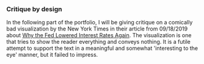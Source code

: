 ### Critique by design
In the following part of the portfolio, I will be giving critique on a comically bad visualization by the New York Times in their article from 09/18/2019 about [Why the Fed Lowered Interest Rates Again](https://www.nytimes.com/interactive/2019/09/18/business/economy/fed-second-rate-cut.html). The visualization is one that tries to show the reader everything and conveys nothing. It is a futile attempt to support the text in a meaningful and somewhat 'interesting to the eye' manner, but it failed to impress. 
